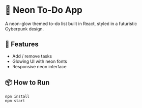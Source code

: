 # 🧠 Neon To-Do App

A neon-glow themed to-do list built in React, styled in a futuristic Cyberpunk design.

## 🚀 Features

- Add / remove tasks
- Glowing UI with neon fonts
- Responsive neon interface

## 📦 How to Run

```bash
npm install
npm start
